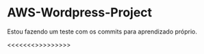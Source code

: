 # AWS-Wordpress-Project

Estou fazendo um teste com os commits para aprendizado próprio.

<<<<<<<>>>>>>>>>
